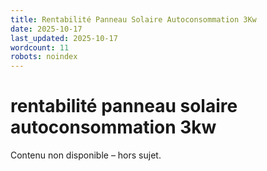 ```yaml
---
title: Rentabilité Panneau Solaire Autoconsommation 3Kw
date: 2025-10-17
last_updated: 2025-10-17
wordcount: 11
robots: noindex
---
```


# rentabilité panneau solaire autoconsommation 3kw

Contenu non disponible – hors sujet.